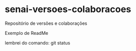 # senai-versoes-colaboracoes
Repositório de versões e colaborações

Exemplo de ReadMe

lembrei do comando: git status